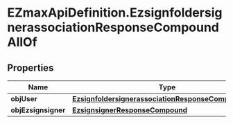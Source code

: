 # EZmaxApiDefinition.EzsignfoldersignerassociationResponseCompoundAllOf

## Properties

Name | Type | Description | Notes
------------ | ------------- | ------------- | -------------
**objUser** | [**EzsignfoldersignerassociationResponseCompoundUser**](EzsignfoldersignerassociationResponseCompoundUser.md) |  | [optional] 
**objEzsignsigner** | [**EzsignsignerResponseCompound**](EzsignsignerResponseCompound.md) |  | [optional] 


